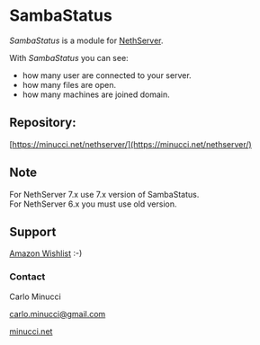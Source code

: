 # SambaStatus

*SambaStatus* is a module for [NethServer](http://www.nethserver.org/).

With *SambaStatus* you can see:
* how many user are connected to your server.
* how many files are open.
* how many machines are joined domain.

## Repository:
[https://minucci.net/nethserver/](https://minucci.net/nethserver/)

## Note
For NethServer 7.x use 7.x version of SambaStatus.  
For NethServer 6.x you must use old version.

## Support
[Amazon Wishlist](https://www.amazon.it/hz/wishlist/ls/1QLH9JFTM9BGM/]) :-)

### Contact

Carlo Minucci

carlo.minucci@gmail.com

[minucci.net](https://minucci.net)
